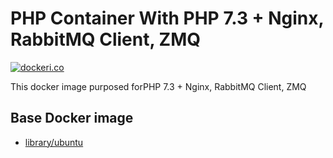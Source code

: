 # PHP Container With PHP 7.3 + Nginx, RabbitMQ Client, ZMQ

[![dockeri.co](http://dockeri.co/image/xtendindonesia/docker-ub-18.04-php7-fpm-nginx)](https://hub.docker.com/repository/docker/xtendindonesia/docker-ub-18.04-php7-fpm-nginx/)

This docker image purposed forPHP 7.3 + Nginx, RabbitMQ Client, ZMQ

## Base Docker image
* [library/ubuntu](https://hub.docker.com/_/ubuntu/)
